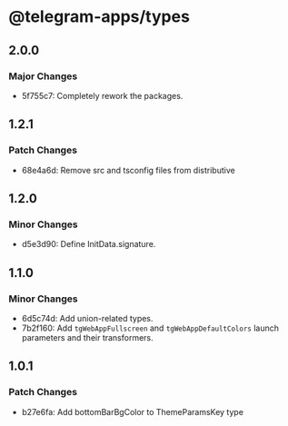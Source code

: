 # @telegram-apps/types

## 2.0.0

### Major Changes

- 5f755c7: Completely rework the packages.

## 1.2.1

### Patch Changes

- 68e4a6d: Remove src and tsconfig files from distributive

## 1.2.0

### Minor Changes

- d5e3d90: Define InitData.signature.

## 1.1.0

### Minor Changes

- 6d5c74d: Add union-related types.
- 7b2f160: Add `tgWebAppFullscreen` and `tgWebAppDefaultColors` launch parameters and their transformers.

## 1.0.1

### Patch Changes

- b27e6fa: Add bottomBarBgColor to ThemeParamsKey type
